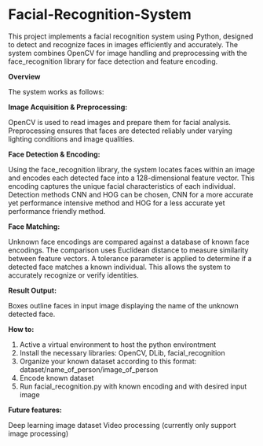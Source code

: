 # Facial-Recognition-System

This project implements a facial recognition system using Python, designed to detect and recognize faces in images efficiently and accurately. The system combines OpenCV for image handling and preprocessing with the face_recognition library for face detection and feature encoding.

**Overview**

The system works as follows:

**Image Acquisition & Preprocessing:**

OpenCV is used to read images and prepare them for facial analysis. Preprocessing ensures that faces are detected reliably under varying lighting conditions and image qualities.

**Face Detection & Encoding:**

Using the face_recognition library, the system locates faces within an image and encodes each detected face into a 128-dimensional feature vector. This encoding captures the unique facial characteristics of each individual. Detection methods CNN and HOG can be chosen, CNN for a more accurate yet performance intensive method and HOG for a less accurate yet performance friendly method.

**Face Matching:**

Unknown face encodings are compared against a database of known face encodings. The comparison uses Euclidean distance to measure similarity between feature vectors. A tolerance parameter is applied to determine if a detected face matches a known individual. This allows the system to accurately recognize or verify identities.

**Result Output:**

Boxes outline faces in input image displaying the name of the unknown detected face.

**How to:**

1. Active a virtual environment to host the python environtment
2. Install the necessary libraries: OpenCV, DLib, facial_recognition
3. Organize your known dataset according to this format: dataset/name_of_person/image_of_person
4. Encode known dataset
5. Run facial_recognition.py with known encoding and with desired input image

**Future features:**

Deep learning image dataset
Video processing (currently only support image processing)
